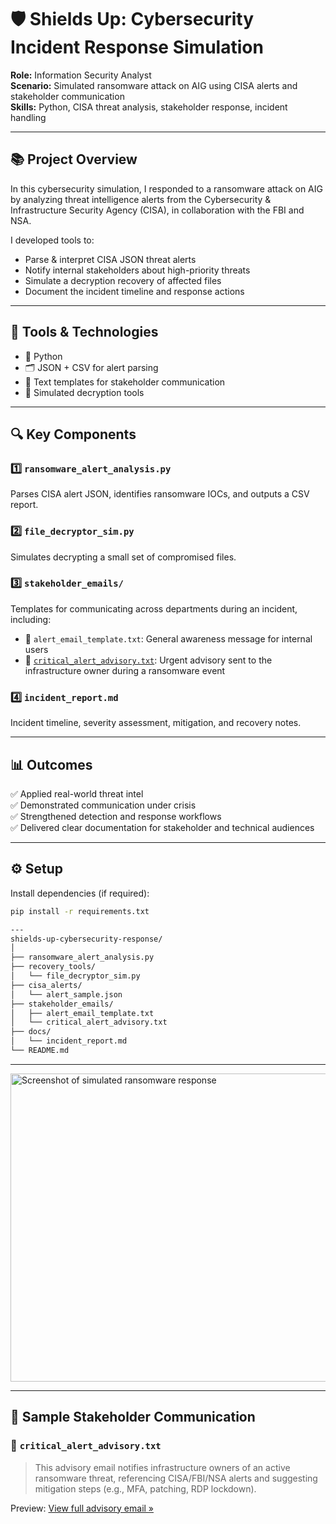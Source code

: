 # 🛡️ Shields Up: Cybersecurity Incident Response Simulation

**Role:** Information Security Analyst  
**Scenario:** Simulated ransomware attack on AIG using CISA alerts and stakeholder communication  
**Skills:** Python, CISA threat analysis, stakeholder response, incident handling

---

## 📚 Project Overview

In this cybersecurity simulation, I responded to a ransomware attack on AIG by analyzing threat intelligence alerts from the Cybersecurity & Infrastructure Security Agency (CISA), in collaboration with the FBI and NSA.

I developed tools to:
- Parse & interpret CISA JSON threat alerts
- Notify internal stakeholders about high-priority threats
- Simulate a decryption recovery of affected files
- Document the incident timeline and response actions

---

## 🧰 Tools & Technologies
- 🐍 Python
- 🗂 JSON + CSV for alert parsing
- 📄 Text templates for stakeholder communication
- 🔐 Simulated decryption tools

---

## 🔍 Key Components

### 1️⃣ `ransomware_alert_analysis.py`  
Parses CISA alert JSON, identifies ransomware IOCs, and outputs a CSV report.

### 2️⃣ `file_decryptor_sim.py`  
Simulates decrypting a small set of compromised files.

### 3️⃣ `stakeholder_emails/`  
Templates for communicating across departments during an incident, including:
- 📨 `alert_email_template.txt`: General awareness message for internal users
- 🚨 [`critical_alert_advisory.txt`](stakeholder_emails/critical_alert_advisory.txt): Urgent advisory sent to the infrastructure owner during a ransomware event

### 4️⃣ `incident_report.md`  
Incident timeline, severity assessment, mitigation, and recovery notes.

---

## 📊 Outcomes

✅ Applied real-world threat intel  
✅ Demonstrated communication under crisis  
✅ Strengthened detection and response workflows  
✅ Delivered clear documentation for stakeholder and technical audiences

---

## ⚙️ Setup

Install dependencies (if required):

```bash
pip install -r requirements.txt

---
shields-up-cybersecurity-response/
│
├── ransomware_alert_analysis.py
├── recovery_tools/
│   └── file_decryptor_sim.py
├── cisa_alerts/
│   └── alert_sample.json
├── stakeholder_emails/
│   ├── alert_email_template.txt
│   └── critical_alert_advisory.txt
├── docs/
│   └── incident_report.md
└── README.md
```
---
<img width="752" height="493" alt="Screenshot of simulated ransomware response" src="https://github.com/user-attachments/assets/80d31f0e-9976-4dc8-ae7e-cf05751c4077" />

---

## 📧 Sample Stakeholder Communication

### 🚨 `critical_alert_advisory.txt`

> This advisory email notifies infrastructure owners of an active ransomware threat, referencing CISA/FBI/NSA alerts and suggesting mitigation steps (e.g., MFA, patching, RDP lockdown).

Preview:
[View full advisory email »](stakeholder_emails/critical_alert_advisory.txt)
